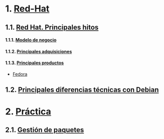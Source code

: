 # 1. [Red-Hat](https://github.com/PalomaR88/Red-Hat/blob/master/Introduccion.md)
## 1.1. [Red Hat. Principales hitos](https://github.com/PalomaR88/Red-Hat/blob/master/Introduccion.md#red-hat-principales-hitos)
#### 1.1.1. [Modelo de negocio](https://github.com/PalomaR88/Red-Hat/blob/master/Introduccion.md#modelo-de-negocio)
#### 1.1.2. [Principales adquisiciones](https://github.com/PalomaR88/Red-Hat/blob/master/Introduccion.md#principales-adquisiciones)
#### 1.1.3. [Principales productos](https://github.com/PalomaR88/Red-Hat/blob/master/Introduccion.md#principales-productos)
- [Fedora](https://github.com/PalomaR88/Red-Hat/blob/master/Introduccion.md#fedora)
## 1.2. [Principales diferencias técnicas con Debian](https://github.com/PalomaR88/Red-Hat/blob/master/Introduccion.md#principales-difernecias-t%C3%A9cnicas-con-debian)
# 2. [Práctica](https://github.com/PalomaR88/Red-Hat/blob/master/Practica.md)
## 2.1. [Gestión de paquetes](https://github.com/PalomaR88/Red-Hat/blob/master/Practica.md#gesti%C3%B3n-de-paquetes)
